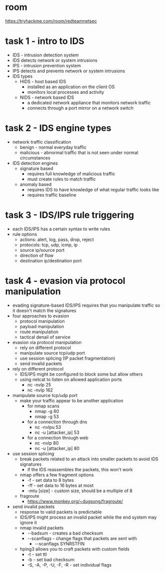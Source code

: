 # room
https://tryhackme.com/room/redteamnetsec

# task 1 - intro to IDS
* IDS - intrusion detection system
* IDS detects network or system intrusions
* IPS - intrusion prevention system
* IPS detects and prevents network or system intrusions
* IDS types
    * HIDS - host based IDS
        * installed as an application on the client OS
        * monitors local processes and activity
    * NIDS - network based IDS
        * a dedicated network appliance that monitors network traffic
        * connects through a port mirror on a network switch

# task 2 - IDS engine types
* network traffic classification
    * benign - normal everyday traffic
    * malicious - abnormal traffic that is not seen under normal circumstances
* IDS detection engines
    * signature based
        * requires full knowledge of malicious traffic
        * must create rules to match traffic
    * anomaly based
        * requires IDS to have knowledge of what regular traffic looks like
        * requires traffic baseline

# task 3 - IDS/IPS rule triggering
* each IDS/IPS has a certain syntax to write rules
* rule options
    * actions: alert, log, pass, drop, reject
    * protocols: tcp, udp, icmp, ip
    * source ip/source port
    * direction of flow
    * destination ip/destination port

# task 4 - evasion via protocol manipulation
* evading signature-based IDS/IPS requires that you manipulate traffic so it doesn't match the signatures
* four approaches to evasion
    * protocol manipulation
    * payload manipulation
    * route manipulation
    * tactical denail of service
* evasion via protocol manipulation
    * rely on different protocol
    * manipulate source tcp/udp port
    * use session splicing (IP packet fragmentation)
    * send invalid packets
* rely on different protocol
    * IDS/IPS might be configured to block some but allow others
    * using netcat to listen on allowed application ports
        * nc -nvlp 25
        * nc -nvlp 162
* manipulate source tcp/udp port
    * make your traffic appear to be another application
        * for nmap scans
            * nmap -g 80
            * nmap -g 53
        * for a connection through dns
            * nc -nvlpu 53
            * nc -u [attacker_ip] 53
        * for a connection through web
            * nc -nvlp 80
            * nc -u [attacker_ip] 80
* use session splicing
    * break packets related to an attack into smaller packets to avoid IDS signatures
        * if the IDS reassembles the packets, this won't work
    * nmap offers a few fragment options
        * -f - set data to 8 bytes
        * -ff - set data to 16 bytes at most
        * -mtu [size] - custom size, should be a multiple of 8
    * fragroute
        * https://www.monkey.org/~dugsong/fragroute/
* send invalid packets
    * response to valid packets is predictable
    * IDS/IPS might process an invalid packet while the end system may ignore it
    * nmap invalid packets
        * --badsum - creates a bad checksum
        * --scanflags - change flags that packets are sent with
            * --scanflags SYNRSTFIN
    * hping3 allows you to craft packets with custom fields
        * -t - set ttl
        * -b - set bad checksum
        * -S, -A, -P, -U, -F, -R - set individual flags